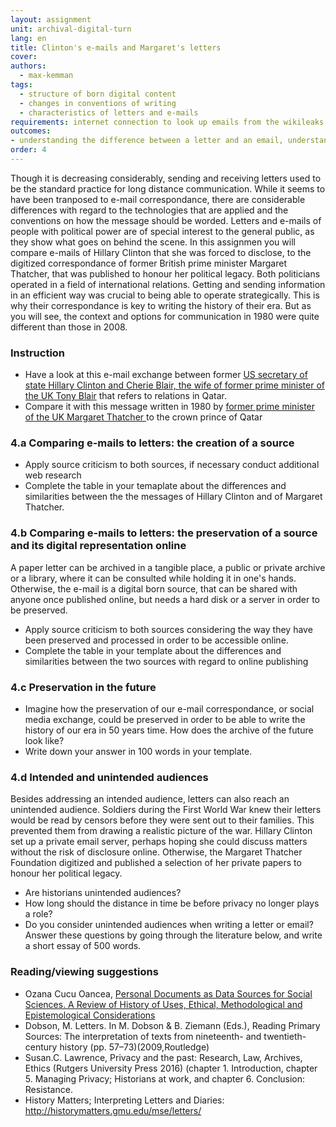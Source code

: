 ```yaml
---
layout: assignment
unit: archival-digital-turn
lang: en
title: Clinton's e-mails and Margaret's letters 
cover:
authors:
  - max-kemman
tags:
  - structure of born digital content
  - changes in conventions of writing 
  - characteristics of letters and e-mails 
requirements: internet connection to look up emails from the wikileaks Hillary Clinton Email Archive
outcomes:
- understanding the difference between a letter and an email, understanding considerations of how to define an email as an object
order: 4
---
```

Though it is decreasing considerably, sending and receiving letters used to be the standard practice for long distance communication. While it seems to have been tranposed to e-mail correspondance, there are considerable differences with regard to the technologies that are applied and the conventions on how the message should be worded. Letters and e-mails of people with political power are 
of special interest to the general public, as they show what goes on behind the scene. In this assignmen you will compare e-mails of Hillary Clinton that she was forced to disclose, to the digitized correspondance of former British prime minister Margaret Thatcher, that was published to honour her political legacy. Both politicians operated in a field of international relations. Getting and sending information in an efficient way was crucial to being able to operate strategically. This is why their correspondance is key to writing the history of their era. But as you will see, the context and options for communication in 1980 were quite different than those in 2008. 

<!-- more -->

<!-- briefing-student -->
### Instruction
<!-- section-contents -->

- Have a look at this e-mail exchange between former [US secretary of state Hillary Clinton and Cherie Blair, the wife of former prime minister of the UK Tony Blair](https://wikileaks.org/clinton-emails/emailid/23) that refers to relations in Qatar.
- Compare it with this message written in 1980 by [former prime minister of the UK Margaret Thatcher ](https://c59574e9047e61130f13-3f71d0fe2b653c4f00f32175760e96e7.ssl.cf1.rackcdn.com/801222%20MT%20to%20Zhaid%20%28529-163%29.pdf) to the crown prince of Qatar


<!-- section -->
### 4.a Comparing e-mails to letters: the creation of a source  
<!-- section-contents -->

- Apply source criticism to both sources, if necessary conduct additional web research 
- Complete the table in your temaplate about the differences and similarities between the the messages of Hillary Clinton and of Margaret Thatcher.

<!-- section -->
### 4.b Comparing e-mails to letters: the preservation of a source and its digital representation online 
<!-- section-contents -->
A paper letter can be archived in a tangible place, a public or private archive or a library, where it can be consulted while holding it in one's hands. Otherwise, the e-mail is a digital born source, that can be shared with anyone once published online, but needs a hard disk or a server in order to be preserved. 

- Apply source criticism to both sources considering the way they have been preserved and processed in order to be accessible online. 
- Complete the table in your template about the differences and similarities between the two sources with regard to online publishing

<!-- section -->
### 4.c Preservation in the future  
<!-- section-contents -->
- Imagine how the preservation of our e-mail correspondance, or social media exchange, could be preserved in order to be able to write the history of our era in 50 years time. How does the archive of the future look like?
- Write down your answer in 100 words in your template.

<!-- section -->
### 4.d Intended and unintended audiences
<!-- section-contents -->
Besides addressing an intended audience, letters can also reach an unintended audience. Soldiers during the First World War knew their letters would be read by censors before they were sent out to their families. This prevented them from drawing a realistic picture of the war. Hillary Clinton set up a private email server, perhaps hoping she could discuss matters without the risk of disclosure online. 
Otherwise, the Margaret Thatcher Foundation digitized and published a selection of her private papers to honour her political legacy. 
- Are historians unintended audiences? 
- How long should the distance in time be before privacy no longer plays a role? 
- Do you consider unintended audiences when writing a letter or email?
Answer these questions by going through the literature below, and write a short essay of 500 words. 


<!-- section -->
### Reading/viewing suggestions 
<!-- section-contents -->
- Ozana Cucu Oancea, [Personal Documents as Data Sources for Social Sciences. A Review of History of Uses, Ethical, Methodological and Epistemological Considerations](https://www.researchgate.net/publication/271383447_Personal_Documents_as_Data_Sources_for_Social_Sciences_A_Review_of_History_of_Uses_Ethical_Methodological_and_Epistemological_Considerations) 
- Dobson, M. Letters. In M. Dobson & B. Ziemann (Eds.), Reading Primary Sources: The interpretation of texts from nineteenth- and twentieth-century history (pp. 57–73)(2009,Routledge)
- Susan.C. Lawrence, Privacy and the past: Research, Law, Archives, Ethics (Rutgers University Press 2016) (chapter 1. Introduction, chapter 5. Managing Privacy; Historians at work,  and chapter 6. Conclusion: Resistance.
- History Matters; Interpreting Letters and Diaries: http://historymatters.gmu.edu/mse/letters/ 
<!-- briefing-teacher -->





